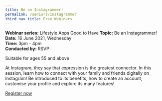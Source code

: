 ```yaml
---
title: Be an Instagrammer!
permalink: /seniors/instagrammer
third_nav_title: Free Webinars
---
```

**Webinar series:** Lifestyle Apps Good to Have   **Topic:** Be an Instagrammer!  
**Date:** 16 June 2021, Wednesday  
**Time:** 3pm - 4pm  
**Conducted by:** RSVP

Suitable for ages 55 and above

At Instagram, they say that expression is the greatest connector. In this session, learn how to connect with your family and friends digitally on Instagram! Be introduced to its benefits, how to create an account, customise your profile and explore its many features!

[Register now](https://zoom.us/webinar/register/3016208430647/WN_BC7h_wsrTVGoJ6F7yJ3W0g)